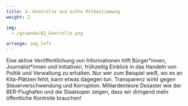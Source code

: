 ```yaml
---
title: 2– Kontrolle und echte Mitbestimmung
weight: 2

img:
  - /gruende/02_kontrolle.png

arrange: img_left
---
```


Eine aktive Veröffentlichung von Informationen hilft Bürger\*innen, Journalist\*innen und Initiativen, frühzeitig Einblick in das Handeln von Politik und Verwaltung zu erhalten. Nur wer zum Beispiel weiß, wo es an Kita-Plätzen fehlt, kann etwas dagegen tun. Transparenz wirkt gegen Steuerverschwendung und Korruption. Milliardenteure Desaster wie der BER-Flughafen und die Staatsoper zeigen, dass wir dringend mehr öffentliche Kontrolle brauchen!
